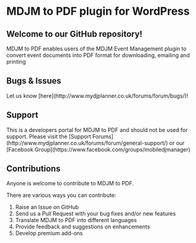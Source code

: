<h1>MDJM to PDF plugin for WordPress</h1>

<h2>Welcome to our GitHub repository!</h2>

MDJM to PDF enables users of the MDJM Event Management plugin to convert event documents into PDF format for downloading, emailing and printing

<h2>Bugs & Issues</h2>
Let us know [here](http://www.mydjplanner.co.uk/forums/forum/bugs/)!

<h2>Support</h2>
This is a developers portal for MDJM to PDF and should not be used for support. Please visit the [Support Forums](http://www.mydjplanner.co.uk/forums/forum/general-support/) or our [Facebook Group](https://www.facebook.com/groups/mobiledjmanager)

<h2>Contributions</h2>

Anyone is welcome to contribute to MDJM to PDF.

There are various ways you can contribute:

1. Raise an Issue on GitHub
1. Send us a Pull Request with your bug fixes and/or new features
1. Translate MDJM to PDF into different languages
1. Provide feedback and suggestions on enhancements
1. Develop premium add-ons
